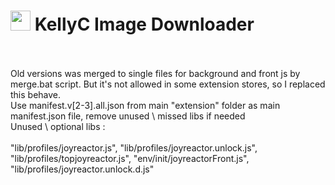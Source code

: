 <h1><img src="https://catface.ru/userfiles/media/udata_1544561629_uixtxchu.png" width="32"> KellyC Image Downloader</h1>
<br>
<br>
Old versions was merged to single files for background and front js by merge.bat script. But it's not allowed in some extension stores, so I replaced this behave.
<br>
Use manifest.v[2-3].all.json from main "extension" folder as main manifest.json file, remove unused \ missed libs if needed
<br>
Unused \ optional libs : <br><br>
"lib/profiles/joyreactor.js", "lib/profiles/joyreactor.unlock.js", "lib/profiles/topjoyreactor.js", "env/init/joyreactorFront.js", "lib/profiles/joyreactor.unlock.d.js"